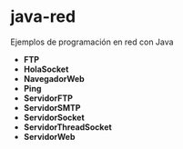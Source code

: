java-red
========

Ejemplos de programación en red con Java

- **FTP**
- **HolaSocket**
- **NavegadorWeb**
- **Ping**
- **ServidorFTP**
- **ServidorSMTP**
- **ServidorSocket**
- **ServidorThreadSocket**
- **ServidorWeb**
